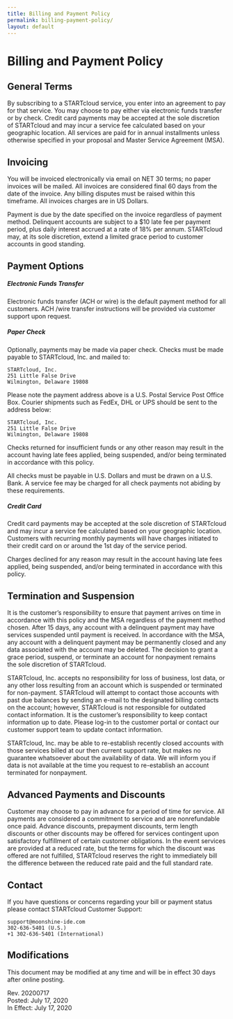 ```yaml
---
title: Billing and Payment Policy
permalink: billing-payment-policy/
layout: default
---
```

Billing and Payment Policy
===

General Terms
---

By subscribing to a STARTcloud service, you enter into an agreement to pay for that service. You may choose to pay either via electronic funds transfer or by check. Credit card payments may be accepted at the sole discretion of STARTcloud and may incur a service fee calculated based on your geographic location. All services are paid for in annual installments unless otherwise specified in your proposal and Master Service Agreement (MSA).
 
Invoicing
---

You will be invoiced electronically via email on NET 30 terms; no paper invoices will be mailed. All invoices are considered final 60 days from the date of the invoice. Any billing disputes must be raised within this timeframe. All invoices charges are in US Dollars. 

Payment is due by the date specified on the invoice regardless of payment method. Delinquent accounts are subject to a $10 late fee per payment period, plus daily interest accrued at a rate of 18% per annum. STARTcloud may, at its sole discretion, extend a limited grace period to customer accounts in good standing.
 
Payment Options
---
 
##### Electronic Funds Transfer

Electronic funds transfer (ACH or wire) is the default payment method for all customers. ACH /wire transfer instructions will be provided via customer support upon request.
 
##### Paper Check

Optionally, payments may be made via paper check.  Checks must be made payable to STARTcloud, Inc. and mailed to: 

    STARTcloud, Inc.  
    251 Little False Drive  
    Wilmington, Delaware 19808

Please note the payment address above is a U.S. Postal Service Post Office Box. Courier shipments such as FedEx, DHL or UPS should be sent to the address below: 

    STARTcloud, Inc.  
    251 Little False Drive  
    Wilmington, Delaware 19808

Checks returned for insufficient funds or any other reason may result in the account having late fees applied, being suspended, and/or being terminated in accordance with this policy. 

All checks must be payable in U.S. Dollars and must be drawn on a U.S. Bank. A service fee may be charged for all check payments not abiding by these requirements.
 
##### Credit Card

Credit card payments may be accepted at the sole discretion of STARTcloud and may incur a service fee calculated based on your geographic location. Customers with recurring monthly payments will have charges initiated to their credit card on or around the 1st day of the service period. 

Charges declined for any reason may result in the account having late fees applied, being suspended, and/or being terminated in accordance with this policy.
 
Termination and Suspension
---

It is the customer’s responsibility to ensure that payment arrives on time in accordance with this policy and the MSA regardless of the payment method chosen. After 15 days, any account with a delinquent payment may have services suspended until payment is received. In accordance with the MSA, any account with a delinquent payment may be permanently closed and any data associated with the account may be deleted. The decision to grant a grace period, suspend, or terminate an account for nonpayment remains the sole discretion of STARTcloud. 

STARTcloud, Inc. accepts no responsibility for loss of business, lost data, or any other loss resulting from an account which is suspended or terminated for non-payment. STARTcloud will attempt to contact those accounts with past due balances by sending an e-mail to the designated billing contacts on the account; however, STARTcloud is not responsible for outdated contact information. It is the customer’s responsibility to keep contact information up to date. Please log-in to the customer portal or contact our customer support team to update contact information. 

STARTcloud, Inc. may be able to re-establish recently closed accounts with those services billed at our then current support rate, but makes no guarantee whatsoever about the availability of data. We will inform you if data is not available at the time you request to re-establish an account terminated for nonpayment.
 
Advanced Payments and Discounts
---

Customer may choose to pay in advance for a period of time for service. All payments are considered a commitment to service and are nonrefundable once paid. Advance discounts, prepayment discounts, term length discounts or other discounts may be offered for services contingent upon satisfactory fulfillment of certain customer obligations. In the event services are provided at a reduced rate, but the terms for which the discount was offered are not fulfilled, STARTcloud reserves the right to immediately bill the difference between the reduced rate paid and the full standard rate.
 
Contact
--- 

If you have questions or concerns regarding your bill or payment status please contact STARTcloud Customer Support: 

    support@moonshine-ide.com  
    302-636-5401 (U.S.)  
    +1 302-636-5401 (International)
 
Modifications
--- 

This document may be modified at any time and will be in effect 30 days after online posting. 

Rev. 20200717  
Posted: July 17, 2020  
In Effect: July 17, 2020